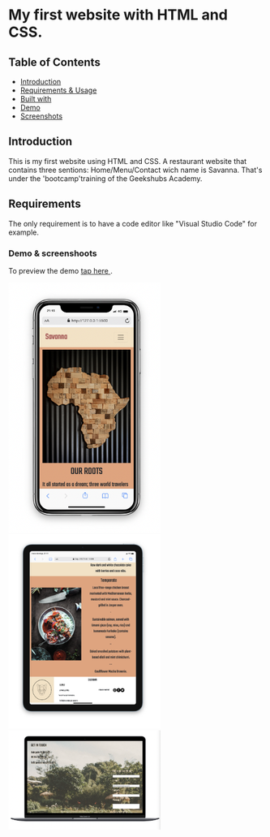 # My first website with HTML and CSS.

## Table of Contents

- [Introduction](#introduction)
- [Requirements & Usage](#requirements)
- [Built with](#builtwith)
- [Demo](#builtwith)
- [Screenshots](#screenshots)

## Introduction <a name = "introduction"></a>

This is my first website using HTML and CSS. A restaurant website that contains three sentions: Home/Menu/Contact wich name is Savanna. That's under the 'bootcamp'training of the Geekshubs Academy.

## Requirements<a name = "requirements"></a>

The only requirement is to have a code editor like "Visual Studio Code" for example.

### Demo & screenshoots

To preview the demo <a href="https://leyreromero.github.io/restaurant-ok/" > tap here </a>.

<img src="./images/capt-phone.png" alt="preview website phone size" width="300" heigth="500">
<img src="./images/capt-ipad.png"  alt="preview website ipad" width="300" heigth="500"> <img src="./images/capt-pc.png" alt="preview website-desktop" width="300" heigth="500">
